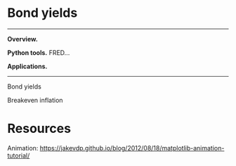 # Bond yields 


---
**Overview.**

**Python tools.**  FRED...

**Applications.**

---


Bond yields 



Breakeven inflation


# Resources 

Animation:  https://jakevdp.github.io/blog/2012/08/18/matplotlib-animation-tutorial/ 